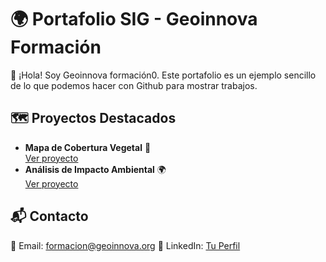 # 🌍 Portafolio SIG - Geoinnova Formación

👋 ¡Hola! Soy Geoinnova formación0.  Este portafolio es un ejemplo sencillo de lo que podemos hacer con Github para mostrar trabajos.

## 🗺️ Proyectos Destacados
- **Mapa de Cobertura Vegetal** 🌱  
  [Ver proyecto](https://github.com/Geoinnova-Formacion/portafolio-sencillo/proyectos/proyecto1.md)
- **Análisis de Impacto Ambiental** 🌍  
  [Ver proyecto](https://github.com/usuario/proyecto2)

## 📬 Contacto
📧 Email: formacion@geoinnova.org
🔗 LinkedIn: [Tu Perfil](https://www.linkedin.com/school/geoinnova-formacion/)
